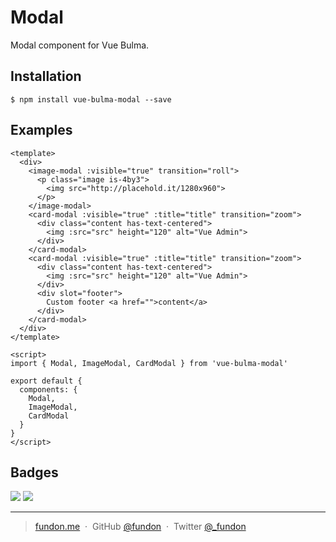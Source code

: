 # Modal

Modal component for Vue Bulma.


## Installation

```
$ npm install vue-bulma-modal --save
```


## Examples

```vue
<template>
  <div>
    <image-modal :visible="true" transition="roll">
      <p class="image is-4by3">
        <img src="http://placehold.it/1280x960">
      </p>
    </image-modal>
    <card-modal :visible="true" :title="title" transition="zoom">
      <div class="content has-text-centered">
        <img :src="src" height="120" alt="Vue Admin">
      </div>
    </card-modal>
    <card-modal :visible="true" :title="title" transition="zoom">
      <div class="content has-text-centered">
        <img :src="src" height="120" alt="Vue Admin">
      </div>
      <div slot="footer">
        Custom footer <a href="">content</a>
      </div>
    </card-modal>
  </div>
</template>

<script>
import { Modal, ImageModal, CardModal } from 'vue-bulma-modal'

export default {
  components: {
    Modal,
    ImageModal,
    CardModal
  }
}
</script>
```


## Badges

![](https://img.shields.io/badge/license-MIT-blue.svg)
![](https://img.shields.io/badge/status-stable-green.svg)

---

> [fundon.me](https://fundon.me) &nbsp;&middot;&nbsp;
> GitHub [@fundon](https://github.com/fundon) &nbsp;&middot;&nbsp;
> Twitter [@_fundon](https://twitter.com/_fundon)
